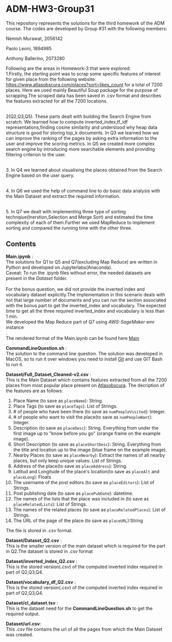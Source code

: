 # ADM-HW3-Group31
This repository represents the solutions for the third homework of the ADM course. The codes are developed by Group #31 with the following members:

Nemish Murawat, 2056142

Paolo Leoni, 1894985

Anthony Ballerino, 2073280

Following are the areas in Homework-3 that were explored:
<br> 1.Firstly, the starting point was to scrap some specific features of interest for given place from the following website: https://www.atlasobscura.com/places?sort=likes_count  for a total of 7200 places. Here we used mainly Beautiful Soup package for the purpose of scrapping.The scraped data has been saved in .csv format and describes the features extracted for all the 7200 locations.<br>

<br> 2(Q2,Q3,Q5). These parts dealt with building the Search Engine from scratch. We learned how to compute inverted_index,tf_idf representations,finding cosine similarity and understood why heap data structure is good for storing top_k documents. In Q3 we learned how we can improve the ranking of the pages by asking extra information to the user and improve the scoring metrics. In Q5 we created more complex search engine by introducing more searchable elements and providing filtering criterion  to the user.<br>

<br>3. In Q4 we learned about visualising the places obtained from the Search Engine based on the user query. <br>

<br>4. In Q6 we used the help of command line to do basic data analysis with the Main Dataset and extract the required information.<br>

<br>5. In Q7 we dealt with implementing three type of sorting technqiue(Inerstion,Selection and Merge Sort) and estimated the time complexity of each of them.Further we used MapReduce to implement sorting and compared the running time with the other three.<br>


## Contents

**Main.ipynb** :<br> The solutions for Q1 to Q5 and Q7(excluding Map Reduce) are written in Python and developed on Jupyterlabs(Anaconda). <br>
Caveat: To run the .ipynb files without error, the needed datasets are present in the *Dataset* folder. <br>
<br> For the bonus question, we did not provide the inverted index and vocabulary dataset explicitly.The implementation in this scenario deals with not that large number of documents and you can run the section associated with the bonus part to get the inverted_index and vocabulary. The expected time to get all the three required inverted_index and vocabulary is less than 1 min.
<br> We developed the Map Reduce part of Q7 using *AWS-SageMaker* emr instance <br>.
<br> The rendered format of the Main.ipynb can be found here [Main](https://nbviewer.org/github/nem-42098/ADM-HW3-Group31/blob/main/Main.ipynb)<br>


**CommandLineQuestion.sh** :<br> The solution to the command line question. The solution was developed in MacOS, so to run it over windows you need to install [Git](https://gitforwindows.org/) and use GIT Bash to run it.

**Dataset/Full_Dataset_Cleaned-v2.csv** : <br> This is the Main Dataset which contains features extracted from all the 7200 places from most popular place present on [Atlasobscura](https://www.atlasobscura.com/places?sort=likes_count). The decription of the features are as follows:

1. Place Name (to save as `placeName`): String.
2. Place Tags (to save as `placeTags`): List of Strings.
3. \# of people who have been there (to save as `numPeopleVisited`): Integer.
4. \# of people who want to visit the place(to save as `numPeopleWant`): Integer.
5. Description (to save as `placeDesc`): String. Everything from under the first image up to "know before you go" (orange frame on the example image).
6. Short Description (to save as `placeShortDesc`): String. Everything from the title and location up to the image (blue frame on the example image).
7. Nearby Places (to save as `placeNearby`): Extract the names of all nearby places, but only keep unique values: List of Strings.
8. Address of the place(to save as `placeAddress`): String.
9. Latitud and Longitude of the place's location(to save as `placeAlt` and `placeLong`): Floats
10. The username of the post editors (to save as `placeEditors`): List of Strings.
11. Post publishing date (to save as `placePubDate`): datetime.
12. The names of the lists that the place was included in (to save as `placeRelatedLists`): List of Strings.
13. The names of the related places (to save as `placeRelatedPlaces`): List of Strings.
14. The URL of the page of the place (to save as `placeURL`):String

The file is stored in *.csv* format.

**Dataset/Dataset_Q2.csv** : <br> This is the smaller version of the main dataset which is required for the part in Q2.The dataset is stored in *.csv* format <br>

**Dataset/inverted_index_Q2.csv** : <br> This is the stored version(*.csv*) of the computed inverted index required in part of Q2,Q3,Q4.<br>

**Dataset/vocabulary_df_Q2.csv** : <br> This is the stored version(*.csv*) of the computed inverted index required in part of Q2,Q3,Q4.<br>

**Dataset/cl_dataset.tsv** : <br> This is the dataset need for the **CommandLineQuestion.sh** to get the required output. <br>

**Dataset/url.csv**:<br> This *.csv* file contains the url of all the pages from which the Main Dataset was created.



